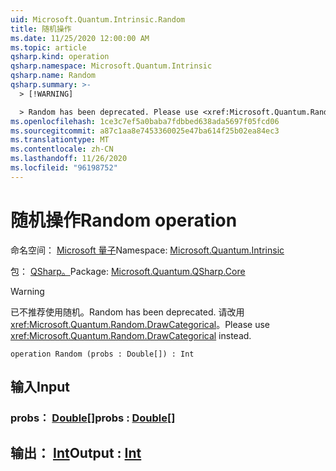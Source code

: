 ```yaml
---
uid: Microsoft.Quantum.Intrinsic.Random
title: 随机操作
ms.date: 11/25/2020 12:00:00 AM
ms.topic: article
qsharp.kind: operation
qsharp.namespace: Microsoft.Quantum.Intrinsic
qsharp.name: Random
qsharp.summary: >-
  > [!WARNING]

  > Random has been deprecated. Please use <xref:Microsoft.Quantum.Random.DrawCategorical> instead.
ms.openlocfilehash: 1ce3c7ef5a0baba7fdbbed638ada5697f05fcd06
ms.sourcegitcommit: a87c1aa8e7453360025e47ba614f25b02ea84ec3
ms.translationtype: MT
ms.contentlocale: zh-CN
ms.lasthandoff: 11/26/2020
ms.locfileid: "96198752"
---
```

# <a name="random-operation"></a><span data-ttu-id="29396-102">随机操作</span><span class="sxs-lookup"><span data-stu-id="29396-102">Random operation</span></span>

<span data-ttu-id="29396-103">命名空间： [Microsoft 量子](xref:Microsoft.Quantum.Intrinsic)</span><span class="sxs-lookup"><span data-stu-id="29396-103">Namespace: [Microsoft.Quantum.Intrinsic](xref:Microsoft.Quantum.Intrinsic)</span></span>

<span data-ttu-id="29396-104">包： [QSharp。](https://nuget.org/packages/Microsoft.Quantum.QSharp.Core)</span><span class="sxs-lookup"><span data-stu-id="29396-104">Package: [Microsoft.Quantum.QSharp.Core](https://nuget.org/packages/Microsoft.Quantum.QSharp.Core)</span></span>


> [!WARNING]
> <span data-ttu-id="29396-105">已不推荐使用随机。</span><span class="sxs-lookup"><span data-stu-id="29396-105">Random has been deprecated.</span></span> <span data-ttu-id="29396-106">请改用 <xref:Microsoft.Quantum.Random.DrawCategorical>。</span><span class="sxs-lookup"><span data-stu-id="29396-106">Please use <xref:Microsoft.Quantum.Random.DrawCategorical> instead.</span></span>



```qsharp
operation Random (probs : Double[]) : Int
```


## <a name="input"></a><span data-ttu-id="29396-107">输入</span><span class="sxs-lookup"><span data-stu-id="29396-107">Input</span></span>

### <a name="probs--double"></a><span data-ttu-id="29396-108">probs： [Double](xref:microsoft.quantum.lang-ref.double)[]</span><span class="sxs-lookup"><span data-stu-id="29396-108">probs : [Double](xref:microsoft.quantum.lang-ref.double)[]</span></span>





## <a name="output--int"></a><span data-ttu-id="29396-109">输出： [Int](xref:microsoft.quantum.lang-ref.int)</span><span class="sxs-lookup"><span data-stu-id="29396-109">Output : [Int](xref:microsoft.quantum.lang-ref.int)</span></span>

